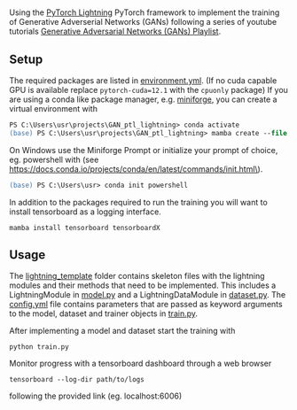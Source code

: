 # 

Using the [PyTorch Lightning](https://lightning.ai/docs/pytorch/stable/) PyTorch framework to implement the training of Generative Adverserial Networks (GANs) following a series of youtube tutorials [Generative Adversarial Networks (GANs) Playlist](https://www.youtube.com/playlist?list=PLhhyoLH6IjfwIp8bZnzX8QR30TRcHO8Va).


## Setup

The required packages are listed in [environment.yml](environment.yml). \(If no cuda capable GPU is available replace `pytorch-cuda=12.1` with the `cpuonly` package\)
If you are using a conda like package manager, e.g. [miniforge](https://github.com/conda-forge/miniforge#install), you can create a virtual environment with 
```ps
PS C:\Users\usr\projects\GAN_ptl_lightning> conda activate
(base) PS C:\Users\usr\projects\GAN_ptl_lightning> mamba create --file environment.yml
```
On Windows use the Miniforge Prompt or initialize your prompt of choice, eg. powershell with
\(see https://docs.conda.io/projects/conda/en/latest/commands/init.html\).
```ps
(base) PS C:\Users\usr> conda init powershell
```

In addition to the packages required to run the training you will want to install tensorboard as a logging interface.
```
mamba install tensorboard tensorboardX
```


## Usage

The [lightning_template](lightning_template/) folder contains skeleton files with the lightning modules and their methods that need to be implemented. This includes a LightningModule in [model.py](lightning_template/model.py)  and a LightningDataModule in [dataset.py](lightning_template/dataset.py). The [config.yml](lightning_template/config.yml) file contains parameters that are passed as keyword arguments to the model, dataset and trainer objects in [train.py](lightning_template/train.py).

After implementing a model and dataset start the training with
```
python train.py
```
Monitor progress with a tensorboard dashboard through a web browser
```
tensorboard --log-dir path/to/logs
```
following the provided link (eg. localhost:6006)

